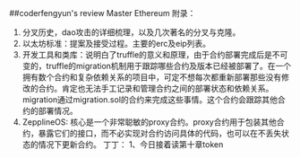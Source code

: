 ##coderfengyun's review
Master Ethereum 附录：
1. 分叉历史，dao攻击的详细梳理，以及几次著名的分叉与克隆。
2. 以太坊标准：提案及接受过程。主要的erc及eip列表。
3. 开发工具和类库：说明白了truffle的意义和原理，由于合约部署完成后是不可变的，truffle的migration机制用于跟踪哪些合约及版本已经被部署了。在一个拥有数个合约和复杂依赖关系的项目中，可定不想每次都重新部署那些没有修改的合约。肯定也无法手工记录和管理合约之间的部署状态和依赖关系。migration通过migration.sol的合约来完成这些事情。这个合约会跟踪其他合约的部署情况。
4. ZepplineOS: 核心是一个非常聪敏的proxy合约。proxy合约用于包装其他合约，暴露它们的接口，而不必实现对合约访问具体的代码，也可以在不丢失状态的情况下更新合约。
丁丁：
1、今日接着读第十章token

